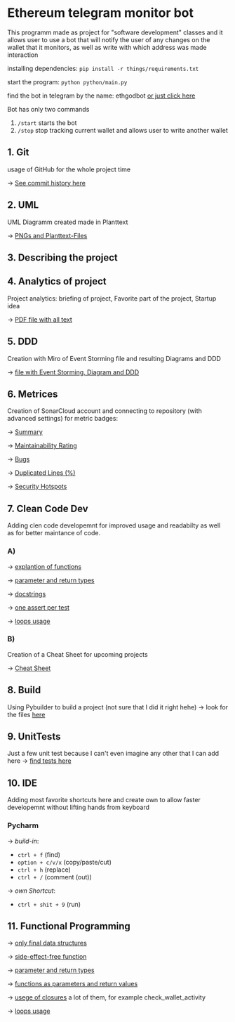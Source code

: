 # Ethereum telegram monitor bot
This programm made as project for "software development" classes and it allows user to use a bot that will notify the user of any changes on the wallet that it monitors, as well as write with which address was made interaction

installing dependencies:
`pip install -r things/requirements.txt`

start the program: 
`python python/main.py`

find the bot in telegram by the name: ethgodbot
[or just click here](https://t.me/ethgodbot)

Bot has only two commands
1. `/start` starts the bot
2. `/stop` stop tracking current wallet and allows user to write another wallet

## 1. Git
usage of GitHub for the whole project time

&rarr; [See commit history here](https://github.com/VelvetFractal/voila/commits)

## 2. UML 
UML Diagramm created made in Planttext

&rarr; [PNGs and Planttext-Files](https://github.com/VelvetFractal/voila/tree/main/uml%20and%20other/uml-diag)

## 3. Describing the project 




## 4. Analytics of project 
Project analytics: briefing of project, Favorite part of the project, Startup idea

&rarr; [PDF file with all text](https://github.com/VelvetFractal/voila/blob/main/uml%20and%20other/Analysis%20of%20project.pdf)

## 5. DDD
Creation with Miro of Event Storming file and resulting Diagrams and DDD 

&rarr; [file with Event Storming, Diagram and DDD](https://github.com/VelvetFractal/voila/blob/main/uml%20and%20other/Event%20Storming%2C%20Diagram%20and%20DDD.pdf)

## 6. Metrices
Creation of SonarCloud account and connecting to repository (with advanced settings) for metric badges:

&rarr; [Summary](https://sonarcloud.io/summary/overall?id=VelvetFractal_voila)

&rarr; [Maintainability Rating](https://sonarcloud.io/project/issues?resolved=false&types=CODE_SMELL&id=VelvetFractal_voila)

&rarr; [Bugs](https://sonarcloud.io/project/issues?resolved=false&types=BUG&id=VelvetFractal_voila)

&rarr; [Duplicated Lines (%)](https://sonarcloud.io/component_measures?id=VelvetFractal_voila&metric=duplicated_lines_density&view=list)

&rarr; [Security Hotspots](https://sonarcloud.io/project/security_hotspots?id=VelvetFractal_voila)


## 7. Clean Code Dev
Adding clen code developemnt for improved usage and readabilty as well as for better maintance of code.

### A)
&rarr; [explantion of functions](https://github.com/VelvetFractal/voila/blob/main/main.py#L15)

&rarr; [parameter and return types](https://github.com/VelvetFractal/voila/blob/main/main.py#L20)

&rarr; [docstrings](https://github.com/VelvetFractal/voila/blob/main/main.py#L71)

&rarr; [one assert per test](https://github.com/VelvetFractal/voila/blob/main/tests.py#L1)

&rarr; [loops usage](https://github.com/VelvetFractal/voila/blob/main/main.py#L87)

### B)
Creation of a Cheat Sheet for upcoming projects 

&rarr; [Cheat Sheet](https://github.com/VelvetFractal/voila/blob/main/uml%20and%20other/Clean%20Code%20Development%20CS.md)

## 8. Build
Using Pybuilder to build a project
(not sure that I did it right hehe)
&rarr; look for the files [here](https://github.com/VelvetFractal/voila/tree/main/pybuilder)


## 9. UnitTests

Just a few unit test because I can't even imagine any other that I can add here
&rarr; [find tests here](https://github.com/VelvetFractal/voila/blob/main/tests.py)


## 10. IDE
Adding most favorite shortcuts here and create own to allow faster developemnt without lifting hands from keyboard

### Pycharm  
  
&rarr; *build-in*:
- ```ctrl + f``` (find) 
- ```option + c/v/x``` (copy/paste/cut)
- ```ctrl + h``` (replace)
- ```ctrl + /``` (comment (out))  


&rarr; *own Shortcut*: 
- ```ctrl + shit + 9``` (run)

## 11. Functional Programming
&rarr; [only final data structures](https://github.com/VelvetFractal/voila/blob/main/main.py#L68)

&rarr; [side-effect-free function](https://github.com/VelvetFractal/voila/blob/main/main.py#L20)

&rarr; [parameter and return types](https://github.com/VelvetFractal/voila/blob/main/main.py#L16)

&rarr; [functions as parameters and return values](https://github.com/VelvetFractal/voila/blob/main/main.py#L49)

&rarr; [usege of  closures](https://github.com/VelvetFractal/voila/blob/main/tests.py#L90) a lot of them, for example check_wallet_activity

&rarr; [loops usage](https://github.com/VelvetFractal/voila/blob/main/main.py#87)
